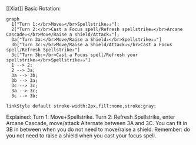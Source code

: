[[Xiat]] Basic Rotation:

<style> #L-1-2 .arrowheadPath { fill:red !important; } </style>
```mermaid
graph
  1["Turn 1:</br>Move✰</br>Spellstrike✰✰"];
  2["Turn 2:</br>Cast a Focus spell/Refresh spellstrike✰</br>Arcane Cascade✰</br>Move/Raise a shield/Attack✰"];
  3a["Turn 3a:</br>Move/Raise a Shield✰</br>Spellstrike✰✰"]
  3b["Turn 3c:</br>Move/Raise a Shield/Attack✰</br>Cast a Focus spell/Refresh Spellstrike✰"]
  3c["Turn 3b:</br>Cast a Focus spell/Refresh your spellstrike✰</br>Spellstrike✰✰"]
  1 --> 2;
  2 --> 3a;
  3a --> 3b;
  3b --> 3a;
  3c --> 3c;
  3a --> 3c;
  3c --> 3b;

linkStyle default stroke-width:2px,fill:none,stroke:gray;
```

Explained: 
Turn 1: Move+Spellstrike.
Turn 2: Refresh Spellstrike, enter Arcane Cascade, move/attack
Alternate between 3A and 3C.
You can fit in 3B in between when you do not need to move/raise a shield.
Remember: do you not need to raise a shield when you cast your focus spell.